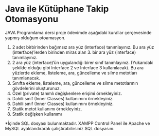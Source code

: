 # Java ile Kütüphane Takip Otomasyonu

JAVA Programlama dersi proje ödevimde aşağıdaki kurallar çerçevesinde yapmış olduğum otoamasyon. 

1. 2 adet birbirinden bağımsız ara yüz (interface) tanımlayınız. Bu ara yüz (interface)’lerden birinden miras alan 3. bir ara yüz (interface) tanımlayınız.
2. 2 ara yüz (interface)’ün uygulandığı birer sınıf tanımlayınız. (Yukarıdaki şekilde olduğu gibi Interface 2 ve Interface 3 kullanılacak). Bu ara yüzlerde ekleme, listeleme, ara, güncelleme ve silme metotları tanımlanacak.
3. Sınıfta ekleme, listeleme, ara, güncelleme ve silme metotlarının gövdelerini oluşturunuz.
4. Özel (private) tanımlı değişkenlere erişimi örnekleyiniz.
5. Dahili sınıf (Inner Classes) kullanımını örnekleyiniz.
5. Dahili sınıf (Inner Classes) kullanımını örnekleyiniz. 
6. Statik metot kullanımı örnekleyiniz.
7. Statik değişken kullanımı

*İçinde SQL dosyası bulunmaktadır. XAMPP Control Panel ile Apache ve MySQL ayaklandırarak çalıştırabilirsiniz SQL dosyasını.
